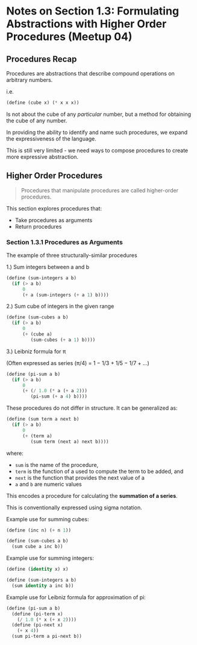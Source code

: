 # Notes on Section 1.3: Formulating Abstractions with Higher Order Procedures (Meetup 04)

## Procedures Recap 

Procedures are abstractions that describe compound operations on arbitrary numbers.

i.e.

```lisp
(define (cube x) (* x x x))
```

Is not about the cube of any _particular_ number, but a method for obtaining the cube of any number.

In providing the ability to identify and name such procedures, we expand the expressiveness of the language.

This is still very limited - we need ways to compose procedures to create more expressive abstraction.

## Higher Order Procedures

> Procedures that manipulate procedures are called higher-order procedures.

This section explores procedures that:
- Take procedures as arguments
- Return procedures

### Section 1.3.1 Procedures as Arguments

The example of three structurally-similar procedures

1.) Sum integers between a and b

```lisp
(define (sum-integers a b)
  (if (> a b) 
      0 
      (+ a (sum-integers (+ a 1) b))))
```

2.) Sum cube of integers in the given range 

```lisp
(define (sum-cubes a b)
  (if (> a b) 
      0 
      (+ (cube a) 
         (sum-cubes (+ a 1) b))))
```

3.) Leibniz formula for π

(Often expressed as series (π/4) = 1 − 1/3 + 1/5 − 1/7 + ...)

```lisp
(define (pi-sum a b)
  (if (> a b)
      0
      (+ (/ 1.0 (* a (+ a 2))) 
         (pi-sum (+ a 4) b))))
```

These procedures do not differ in structure.  It can be generalized as:

```lisp
(define (sum term a next b)
  (if (> a b)
      0
      (+ (term a)
         (sum term (next a) next b))))
```

where: 

- `sum` is the name of the procedure, 
- `term` is the function of a used to compute the term to be added, and 
- `next` is the function that provides the next value of a
- `a` and `b` are numeric values

This encodes a procedure for calculating the **summation of a series**.

This is conventionally expressed using sigma notation.

Example use for summing cubes:

```lisp
(define (inc n) (+ n 1))

(define (sum-cubes a b)
  (sum cube a inc b))
```

Example use for summing integers:

```lisp
(define (identity x) x)

(define (sum-integers a b)
  (sum identity a inc b))
```

Example use for Leibniz formula for approximation of pi:

```lisp
(define (pi-sum a b)
  (define (pi-term x)
    (/ 1.0 (* x (+ x 2))))
  (define (pi-next x)
    (+ x 4))
  (sum pi-term a pi-next b))
```


